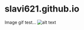 # slavi621.github.io

Image gif test...
![alt text](https://www.verdict.co.uk/wp-content/uploads/2017/09/giphy-downsized-large.gif "Gif test 1")
